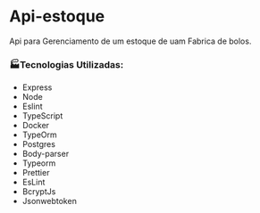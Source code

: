 # Api-estoque
Api para Gerenciamento de um estoque de uam Fabrica de bolos.
















### 🏭Tecnologias Utilizadas:

- Express
- Node
- Eslint
- TypeScript
- Docker
- TypeOrm
- Postgres
- Body-parser
- Typeorm
- Prettier
- EsLint
- BcryptJs
- Jsonwebtoken

